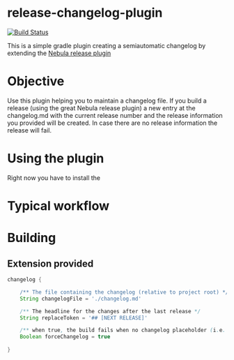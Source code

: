 release-changelog-plugin
========================

[![Build Status](https://travis-ci.org/tobi-sh/release-changelog-plugin.svg?branch=master)](https://travis-ci.org/tobi-sh/release-changelog-plugin)

This is a simple gradle plugin creating a semiautomatic changelog by extending the [Nebula release plugin](https://github.com/nebula-plugins/nebula-release-plugin)

# Objective
Use this plugin helping you to maintain a changelog file. If you build a release (using the great Nebula release plugin) a new entry at the changelog.md with the current
release number and the release information you provided will be created. In case there are no release information the release will fail.

# Using the plugin

Right now you have to install the 

# Typical workflow

# Building


## Extension provided
```groovy
changelog {

    /** The file containing the changelog (relative to project root) */
    String changelogFile = './changelog.md'

    /** The headline for the changes after the last release */
    String replaceToken = '## [NEXT RELEASE]'

    /** when true, the build fails when no changelog placeholder (i.e. replaceToken) exists in the changelog file */
    Boolean forceChangelog = true
    
}
```
